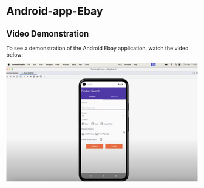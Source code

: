 # Android-app-Ebay

## Video Demonstration
To see a demonstration of the Android Ebay application, watch the video below:

[![Watch the video](/thumbnail/thumbnail.PNG)](https://drive.google.com/file/d/1wblD1d1gp9YRV21BZOt-975aNBU8wiEl/view?usp=drive_link)


